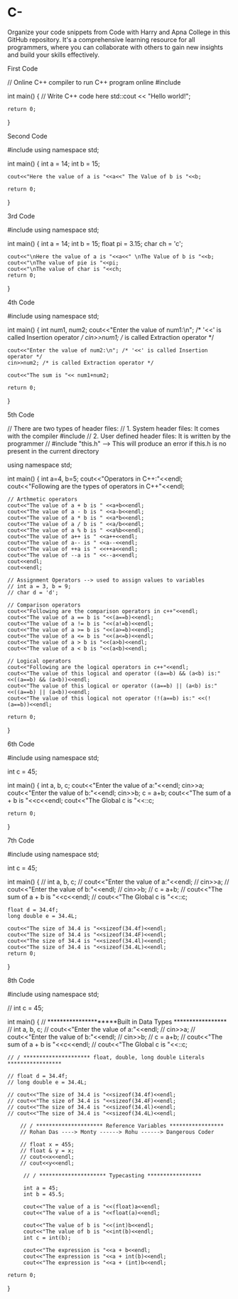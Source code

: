 # C-
Organize your code snippets from Code with Harry and Apna College in this GitHub repository. It's a comprehensive learning resource for all programmers, where you can collaborate with others to gain new insights and build your skills effectively.

First Code 

// Online C++ compiler to run C++ program online
#include <iostream>

int main() {
    // Write C++ code here
    std::cout << "Hello world!";

    return 0;
}
  
  
Second Code 
    
#include<iostream>
using namespace std;

int main()
{
    int a = 14;
    int b = 15;
    
    cout<<"Here the value of a is "<<a<<" The Value of b is "<<b;
    
    return 0;
}    

    
3rd Code

#include<iostream>
using namespace std;

int main()
{
    int a = 14;
    int b = 15;
    float pi = 3.15;
    char ch = 'c';
    
    cout<<"\nHere the value of a is "<<a<<" \nThe Value of b is "<<b;
    cout<<"\nThe value of pie is "<<pi;
    cout<<"\nThe value of char is "<<ch;
    return 0;
}    

4th Code

#include<iostream>
using namespace std;

int main()
{
    int num1, num2;
    cout<<"Enter the value of num1:\n"; /* '<<' is called Insertion operator */
    cin>>num1; /* is called Extraction operator */
    
    cout<<"Enter the value of num2:\n"; /* '<<' is called Insertion operator */
    cin>>num2; /* is called Extraction operator */
    
    cout<<"The sum is "<< num1+num2;
    
    return 0;
}    

5th Code 

// There are two types of header files:
// 1. System header files: It comes with the compiler 
#include<iostream>
// 2. User defined header files: It is written by the programmer
// #include "this.h" --> This will produce an error if this.h is no present in the current directory 

using namespace std;

int main()
{
    int a=4, b=5;
    cout<<"Operators in C++:"<<endl;
    cout<<"Following are the types of operators in C++"<<endl;
    
    // Arthmetic operators
    cout<<"The value of a + b is " <<a+b<<endl;
    cout<<"The value of a - b is " <<a-b<<endl;
    cout<<"The value of a * b is " <<a*b<<endl;
    cout<<"The value of a / b is " <<a/b<<endl;
    cout<<"The value of a % b is " <<a%b<<endl;
    cout<<"The value of a++ is " <<a++<<endl;
    cout<<"The value of a-- is " <<a--<<endl;
    cout<<"The value of ++a is " <<++a<<endl;
    cout<<"The value of --a is " <<--a<<endl;
    cout<<endl;
    cout<<endl;
    
    // Assignment Operators --> used to assign values to variables 
    // int a = 3, b = 9;
    // char d = 'd';
    
    // Comparison operators
    cout<<"Following are the comparison operators in c++"<<endl;
    cout<<"The value of a == b is "<<(a==b)<<endl;
    cout<<"The value of a != b is "<<(a!=b)<<endl;
    cout<<"The value of a >= b is "<<(a>=b)<<endl;
    cout<<"The value of a <= b is "<<(a<=b)<<endl;
    cout<<"The value of a > b is "<<(a>b)<<endl;
    cout<<"The value of a < b is "<<(a<b)<<endl;
    
    // Logical operators
    cout<<"Following are the logical operators in c++"<<endl;
    cout<<"The value of this logical and operator ((a==b) && (a<b) is:" <<((a==b) && (a<b))<<endl;
    cout<<"The value of this logical or operator ((a==b) || (a<b) is:" <<((a==b) || (a<b))<<endl;
    cout<<"The value of this logical not operator (!(a==b) is:" <<(!(a==b))<<endl;
    
    return 0;
}    

6th Code

#include<iostream>
using namespace std;

int c = 45;

int main()
{
    int a, b, c;
    cout<<"Enter the value of a:"<<endl;
    cin>>a;
    cout<<"Enter the value of b:"<<endl;
    cin>>b;
    c = a+b;
    cout<<"The sum of a + b is "<<c<<endl;
    cout<<"The Global c is "<<::c;
    
    return 0;
}

7th Code 

#include<iostream>
using namespace std;

int c = 45;

int main()
{
    // int a, b, c;
    // cout<<"Enter the value of a:"<<endl;
    // cin>>a;
    // cout<<"Enter the value of b:"<<endl;
    // cin>>b;
    // c = a+b;
    // cout<<"The sum of a + b is "<<c<<endl;
    // cout<<"The Global c is "<<::c;
    
    float d = 34.4f;
    long double e = 34.4L;
    
    cout<<"The size of 34.4 is "<<sizeof(34.4f)<<endl;
    cout<<"The size of 34.4 is "<<sizeof(34.4F)<<endl;
    cout<<"The size of 34.4 is "<<sizeof(34.4l)<<endl;
    cout<<"The size of 34.4 is "<<sizeof(34.4L)<<endl;
    return 0;
}

8th Code
    
#include<iostream>
using namespace std;

// int c = 45;

int main()
{
    // *********************Built in Data Types *****************
    // int a, b, c;
    // cout<<"Enter the value of a:"<<endl;
    // cin>>a;
    // cout<<"Enter the value of b:"<<endl;
    // cin>>b;
    // c = a+b;
    // cout<<"The sum of a + b is "<<c<<endl;
    // cout<<"The Global c is "<<::c;
    
    // / ********************* float, double, long double Literals *****************
    
    // float d = 34.4f;
    // long double e = 34.4L;
    
    // cout<<"The size of 34.4 is "<<sizeof(34.4f)<<endl;
    // cout<<"The size of 34.4 is "<<sizeof(34.4F)<<endl;
    // cout<<"The size of 34.4 is "<<sizeof(34.4l)<<endl;
    // cout<<"The size of 34.4 is "<<sizeof(34.4L)<<endl;
    
        // / ********************* Reference Variables *****************
        // Rohan Das ----> Monty ------> Rohu ------> Dangerous Coder
        
        // float x = 455;
        // float & y = x;
        // cout<<x<<endl;
        // cout<<y<<endl;
        
         // / ********************* Typecasting *****************
         
         int a = 45;
         int b = 45.5;
         
         cout<<"The value of a is "<<(float)a<<endl;
         cout<<"The value of a is "<<float(a)<<endl;
         
         cout<<"The value of b is "<<(int)b<<endl;
         cout<<"The value of b is "<<int(b)<<endl;
         int c = int(b);
         
         cout<<"The expression is "<<a + b<<endl;
         cout<<"The expression is "<<a + int(b)<<endl;
         cout<<"The expression is "<<a + (int)b<<endl;
         
    return 0;
}    
